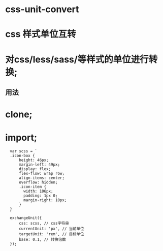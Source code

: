 # css-unit-convert

# css 样式单位互转
# 对css/less/sass/等样式的单位进行转换;

## 用法

# clone;
# import;

```
  var scss = `
  .icon-box {
      height: 46px;
      margin-left: 49px;
      display: flex;
      flex-flow: wrap row;
      align-items: center;
      overflow: hidden;
      .icon-item {
        width: 106px;
        padding: 1px 0;
        margin-right: 10px;
      }
  }
  `
  exchangeUnit({
      css: scss, // css字符串
      currentUnit: 'px', // 当前单位
      targetUnit: 'rem', // 目标单位
      base: 0.1, // 转换倍数
  });
```
